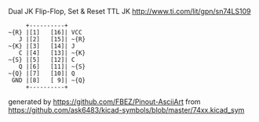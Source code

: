 Dual JK Flip-Flop, Set & Reset
TTL JK
http://www.ti.com/lit/gpn/sn74LS109


	     +----------+
	~{R} |[1]   [16]| VCC
	   J |[2]   [15]| ~{R}
	~{K} |[3]   [14]| J
	   C |[4]   [13]| ~{K}
	~{S} |[5]   [12]| C
	   Q |[6]   [11]| ~{S}
	~{Q} |[7]   [10]| Q
	 GND |[8]   [ 9]| ~{Q}
	     +----------+


generated by https://github.com/FBEZ/Pinout-AsciiArt from https://github.com/ask6483/kicad-symbols/blob/master/74xx.kicad_sym